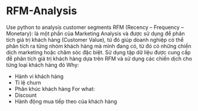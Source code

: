 # RFM-Analysis
Use python to analysis customer segments
RFM (Recency – Frequency – Monetary): là một phần của Marketing Analysis và được sử dụng để phân
tích giá trị khách hàng (Customer Value), từ đó giúp doanh nghiệp có thể phân tích ra từng nhóm khách
hàng mà mình đang có, từ đó có những chiến dịch marketing hoặc chăm sóc đặc biệt. Sử dụng tập dữ
liệu được cung cấp để phân tích giá trị khách hàng dựa trên RFM và sử dụng các chiến dịch cho từng loại
khách hàng đó
Why:
 - Hành vi khách hàng
 - Tỉ lệ churn
 - Phân khúc khách hàng
For what:
 - Discount
 - Hành động mua tiếp theo của khách hàng
